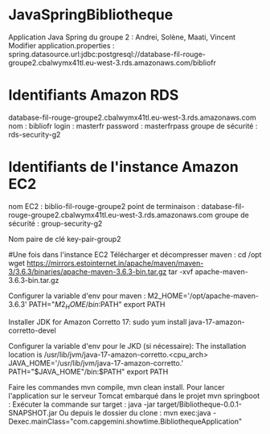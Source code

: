 # JavaSpringBibliotheque
Application Java Spring du groupe 2 : Andrei, Solène, Maati, Vincent
Modifier application.properties : spring.datasource.url:jdbc:postgresql://database-fil-rouge-groupe2.cbalwymx41tl.eu-west-3.rds.amazonaws.com/bibliofr
# Identifiants Amazon RDS
database-fil-rouge-groupe2.cbalwymx41tl.eu-west-3.rds.amazonaws.com
nom : bibliofr
login : masterfr
password : masterfrpass
groupe de sécurité : rds-security-g2 

# Identifiants de l'instance Amazon EC2
nom EC2 : biblio-fil-rouge-groupe2
point de terminaison : database-fil-rouge-groupe2.cbalwymx41tl.eu-west-3.rds.amazonaws.com
groupe de sécurité : group-security-g2

Nom paire de clé
key-pair-group2

#Une fois dans l'instance EC2
Télécharger et décompresser maven :
cd /opt
wget https://mirrors.estointernet.in/apache/maven/maven-3/3.6.3/binaries/apache-maven-3.6.3-bin.tar.gz
tar -xvf apache-maven-3.6.3-bin.tar.gz

Configurer la variable d'env pour maven :
M2_HOME='/opt/apache-maven-3.6.3'
PATH="$M2_HOME/bin:$PATH"
export PATH

Installer JDK for Amazon Corretto 17:
sudo yum install java-17-amazon-corretto-devel

Configurer la variable d'env pour le JKD (si nécessaire):
The installation location is /usr/lib/jvm/java-17-amazon-corretto.<cpu_arch>
JAVA_HOME='/usr/lib/jvm/java-17-amazon-corretto.'
PATH="$JAVA_HOME"/bin:$PATH"
export PATH

Faire les commandes mvn compile, mvn clean install.
Pour lancer l'application sur le serveur Tomcat embarqué dans le projet mvn springboot :
Exécuter la commande sur target : java -jar target/Bibliotheque-0.0.1-SNAPSHOT.jar
Ou depuis le dossier du clone : 
mvn exec:java -Dexec.mainClass="com.capgemini.showtime.BibliothequeApplication"
